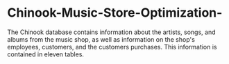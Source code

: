 # Chinook-Music-Store-Optimization-
The Chinook database contains information about the artists, songs, and albums from the music shop, as well as information on the shop's employees, customers, and the customers purchases. This information is contained in eleven tables.
